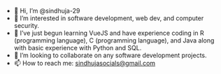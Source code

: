 - 👋 Hi, I’m @sindhuja-29
- 👀 I’m interested in software development, web dev, and computer security.
- 🌱 I’ve just begun learning VueJS and have experience coding in R (programming language), C (programming language), and Java along with basic experience    with Python and SQL.
- 💞️ I’m looking to collaborate on any software development projects.
- 📫 How to reach me: sindhujasocials@gmail.com

<!---
sindhuja-29/sindhuja-29 is a ✨ special ✨ repository because its `README.md` (this file) appears on your GitHub profile.
You can click the Preview link to take a look at your changes.
--->
